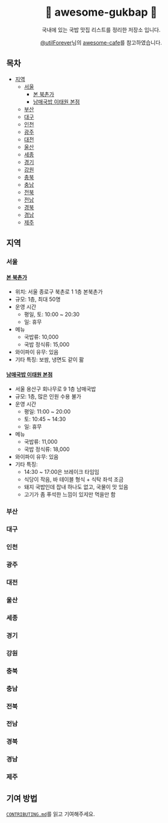 <h1 align="center"><strong>🍲 awesome-gukbap 🍲</strong></h1>
<p align="center">국내에 있는 국밥 맛집 리스트를 정리한 저장소 입니다.</p>
<p align="center"><a href="https://github.com/utilForever">@utilForever</a>님의 <a href="https://github.com/utilForever/awesome-cafe">awesome-cafe</a>를 참고하였습니다.</p>

## 목차
- [지역](#지역)
  - [서울](#서울)
    - [본 북촌가](#본-북촌가)
    - [남매국밥 이태원 본점](#남매국밥-이태원-본점)
  - [부산](#부산)
  - [대구](#대구)
  - [인천](#인천)
  - [광주](#광주)
  - [대전](#대전)
  - [울산](#울산)
  - [세종](#세종)
  - [경기](#경기)
  - [강원](#강원)
  - [충북](#충북)
  - [충남](#충남)
  - [전북](#전북)
  - [전남](#전남)
  - [경북](#경북)
  - [경남](#경남)
  - [제주](#제주)

## 지역

### 서울

#### [본 북촌가](https://naver.me/xyTGkP6V)
- 위치: 서울 종로구 북촌로 1 1층 본북촌가
- 규모: 1층, 최대 50명
- 운영 시간
  - 평일, 토: 10:00 ~ 20:30
  - 일: 휴무
- 메뉴
  - 국밥류: 10,000
  - 국밥 정식류: 15,000
- 와이파이 유무: 있음
- 기타 특징: 보쌈, 냉면도 같이 팖

#### [남매국밥 이태원 본점](https://naver.me/FgHDxjfw)
- 서울 용산구 회나무로 9 1층 남매국밥
- 규모: 1층, 많은 인원 수용 불가
- 운영 시간
  - 평일: 11:00 ~ 20:00
  - 토: 10:45 ~ 14:30
  - 일: 휴무
- 메뉴
  - 국밥류: 11,000
  - 국밥 정식류: 18,000
- 와이파이 유무: 있음
- 기타 특징:
  - 14:30 ~ 17:00은 브레이크 타임임
  - 식당이 작음, 바 테이블 형식 + 식탁 좌석 조금
  - 돼지 국밥인데 잡내 하나도 없고, 국물이 맛 있음 
  - 고기가 좀 푸석한 느낌이 있지만 먹을만 함

### 부산

### 대구

### 인천

### 광주

### 대전

### 울산

### 세종

### 경기

### 강원

### 충북

### 충남

### 전북

### 전남

### 경북

### 경남

### 제주

## 기여 방법
[`CONTRIBUTING.md`](/CONTRIBUTING.md)를 읽고 기여해주세요.
